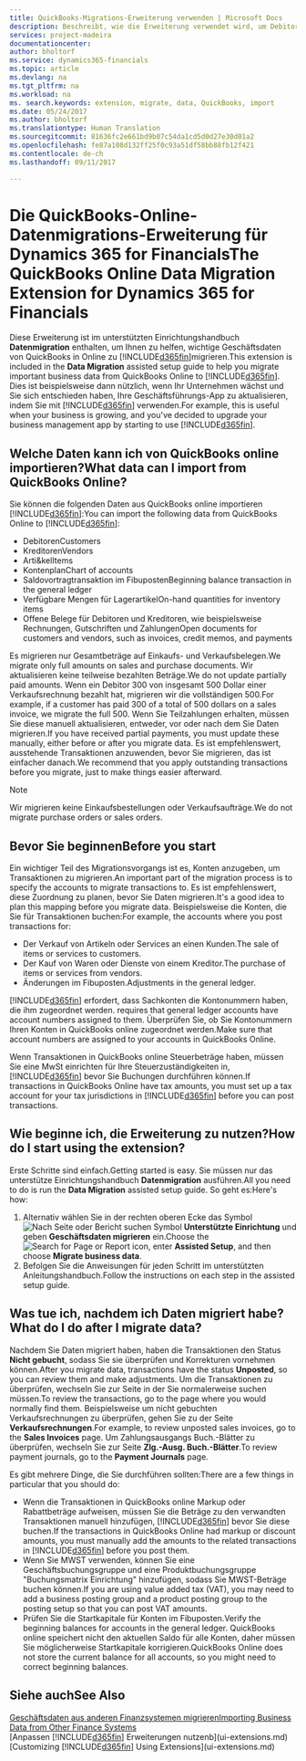 ```yaml
---
title: QuickBooks-Migrations-Erweiterung verwenden | Microsoft Docs
description: Beschreibt, wie die Erweiterung verwendet wird, um Debitoren, Kreditoren, Artikel und Konten aus QuickBooks-Online auf Dynamics 365 for Financials zu migrieren
services: project-madeira
documentationcenter: 
author: bholtorf
ms.service: dynamics365-financials
ms.topic: article
ms.devlang: na
ms.tgt_pltfrm: na
ms.workload: na
ms. search.keywords: extension, migrate, data, QuickBooks, import
ms.date: 05/24/2017
ms.author: bholtorf
ms.translationtype: Human Translation
ms.sourcegitcommit: 81636fc2e661bd9b07c54da1cd5d0d27e30d01a2
ms.openlocfilehash: fe87a108d132ff25f0c93a51df58bb88fb12f421
ms.contentlocale: de-ch
ms.lasthandoff: 09/11/2017

---
```


# <a name="the-quickbooks-online-data-migration-extension-for-dynamics-365-for-financials"></a><span data-ttu-id="bba27-103">Die QuickBooks-Online-Datenmigrations-Erweiterung für Dynamics 365 for Financials</span><span class="sxs-lookup"><span data-stu-id="bba27-103">The QuickBooks Online Data Migration Extension for Dynamics 365 for Financials</span></span>
<span data-ttu-id="bba27-104">Diese Erweiterung ist im unterstützten Einrichtungshandbuch **Datenmigration** enthalten, um Ihnen zu helfen, wichtige Geschäftsdaten von QuickBooks in Online zu [!INCLUDE[d365fin](includes/d365fin_md.md)]migrieren.</span><span class="sxs-lookup"><span data-stu-id="bba27-104">This extension is included in the **Data Migration** assisted setup guide to help you migrate important business data from QuickBooks Online to [!INCLUDE[d365fin](includes/d365fin_md.md)].</span></span> <span data-ttu-id="bba27-105">Dies ist beispielsweise dann nützlich, wenn Ihr Unternehmen wächst und Sie sich entschieden haben, Ihre Geschäftsführungs-App zu aktualisieren, indem Sie mit [!INCLUDE[d365fin](includes/d365fin_md.md)]  verwenden.</span><span class="sxs-lookup"><span data-stu-id="bba27-105">For example, this is useful when your business is growing, and you've decided to upgrade your business management app by starting to use [!INCLUDE[d365fin](includes/d365fin_md.md)].</span></span>

## <a name="what-data-can-i-import-from-quickbooks-online"></a><span data-ttu-id="bba27-106">Welche Daten kann ich von QuickBooks online importieren?</span><span class="sxs-lookup"><span data-stu-id="bba27-106">What data can I import from QuickBooks Online?</span></span>
<span data-ttu-id="bba27-107">Sie können die folgenden Daten aus QuickBooks online importieren [!INCLUDE[d365fin](includes/d365fin_md.md)]:</span><span class="sxs-lookup"><span data-stu-id="bba27-107">You can import the following data from QuickBooks Online to [!INCLUDE[d365fin](includes/d365fin_md.md)]:</span></span>  

* <span data-ttu-id="bba27-108">Debitoren</span><span class="sxs-lookup"><span data-stu-id="bba27-108">Customers</span></span>
* <span data-ttu-id="bba27-109">Kreditoren</span><span class="sxs-lookup"><span data-stu-id="bba27-109">Vendors</span></span>
* <span data-ttu-id="bba27-110">Arti&kel</span><span class="sxs-lookup"><span data-stu-id="bba27-110">Items</span></span>
* <span data-ttu-id="bba27-111">Kontenplan</span><span class="sxs-lookup"><span data-stu-id="bba27-111">Chart of accounts</span></span> 
* <span data-ttu-id="bba27-112">Saldovortragtransaktion im Fibuposten</span><span class="sxs-lookup"><span data-stu-id="bba27-112">Beginning balance transaction in the general ledger</span></span>
* <span data-ttu-id="bba27-113">Verfügbare Mengen für Lagerartikel</span><span class="sxs-lookup"><span data-stu-id="bba27-113">On-hand quantities for inventory items</span></span>
* <span data-ttu-id="bba27-114">Offene Belege für Debitoren und Kreditoren, wie beispielsweise Rechnungen, Gutschriften und Zahlungen</span><span class="sxs-lookup"><span data-stu-id="bba27-114">Open documents for customers and vendors, such as invoices, credit memos, and payments</span></span>

<span data-ttu-id="bba27-115">Es migrieren nur Gesamtbeträge auf Einkaufs- und Verkaufsbelegen.</span><span class="sxs-lookup"><span data-stu-id="bba27-115">We migrate only full amounts on sales and purchase documents.</span></span> <span data-ttu-id="bba27-116">Wir aktualisieren keine teilweise bezahlten Beträge.</span><span class="sxs-lookup"><span data-stu-id="bba27-116">We do not update partially paid amounts.</span></span> <span data-ttu-id="bba27-117">Wenn ein Debitor 300 von insgesamt 500 Dollar einer Verkaufsrechnung bezahlt hat, migrieren wir die vollständigen 500.</span><span class="sxs-lookup"><span data-stu-id="bba27-117">For example, if a customer has paid 300 of a total of 500 dollars on a sales invoice, we migrate the full 500.</span></span> <span data-ttu-id="bba27-118">Wenn Sie Teilzahlungen erhalten, müssen Sie diese manuell aktualisieren, entweder, vor oder nach dem Sie Daten migrieren.</span><span class="sxs-lookup"><span data-stu-id="bba27-118">If you have received partial payments, you must update these manually, either before or after you migrate data.</span></span> <span data-ttu-id="bba27-119">Es ist empfehlenswert, ausstehende Transaktionen anzuwenden, bevor Sie migrieren, das ist einfacher danach.</span><span class="sxs-lookup"><span data-stu-id="bba27-119">We recommend that you apply outstanding transactions before you migrate, just to make things easier afterward.</span></span>

> [!NOTE]  
>   <span data-ttu-id="bba27-120">Wir migrieren keine Einkaufsbestellungen oder Verkaufsaufträge.</span><span class="sxs-lookup"><span data-stu-id="bba27-120">We do not migrate purchase orders or sales orders.</span></span>

## <a name="before-you-start"></a><span data-ttu-id="bba27-121">Bevor Sie beginnen</span><span class="sxs-lookup"><span data-stu-id="bba27-121">Before you start</span></span>
<span data-ttu-id="bba27-122">Ein wichtiger Teil des Migrationsvorgangs ist es, Konten anzugeben, um Transaktionen zu migrieren.</span><span class="sxs-lookup"><span data-stu-id="bba27-122">An important part of the migration process is to specify the accounts to migrate transactions to.</span></span> <span data-ttu-id="bba27-123">Es ist empfehlenswert, diese Zuordnung zu planen, bevor Sie Daten migrieren.</span><span class="sxs-lookup"><span data-stu-id="bba27-123">It's a good idea to plan this mapping before you migrate data.</span></span> <span data-ttu-id="bba27-124">Beispielsweise die Konten, die Sie für Transaktionen buchen:</span><span class="sxs-lookup"><span data-stu-id="bba27-124">For example, the accounts where you post transactions for:</span></span>  
  
* <span data-ttu-id="bba27-125">Der Verkauf von Artikeln oder Services an einen Kunden.</span><span class="sxs-lookup"><span data-stu-id="bba27-125">The sale of items or services to customers.</span></span>
* <span data-ttu-id="bba27-126">Der Kauf von Waren oder Dienste von einem Kreditor.</span><span class="sxs-lookup"><span data-stu-id="bba27-126">The purchase of items or services from vendors.</span></span>  
* <span data-ttu-id="bba27-127">Änderungen im Fibuposten.</span><span class="sxs-lookup"><span data-stu-id="bba27-127">Adjustments in the general ledger.</span></span>  

[!INCLUDE[d365fin](includes/d365fin_md.md)]<span data-ttu-id="bba27-128"> erfordert, dass Sachkonten die Kontonummern haben, die ihm zugeordnet werden.</span><span class="sxs-lookup"><span data-stu-id="bba27-128"> requires that general ledger accounts have account numbers assigned to them.</span></span> <span data-ttu-id="bba27-129">Überprüfen Sie, ob Sie Kontonummern Ihren Konten in QuickBooks online zugeordnet werden.</span><span class="sxs-lookup"><span data-stu-id="bba27-129">Make sure that account numbers are assigned to your accounts in QuickBooks Online.</span></span>

<span data-ttu-id="bba27-130">Wenn Transaktionen in QuickBooks online Steuerbeträge haben, müssen Sie eine MwSt einrichten für Ihre Steuerzuständigkeiten in, [!INCLUDE[d365fin](includes/d365fin_md.md)] bevor Sie Buchungen durchführen können.</span><span class="sxs-lookup"><span data-stu-id="bba27-130">If transactions in QuickBooks Online have tax amounts, you must set up a tax account for your tax jurisdictions in [!INCLUDE[d365fin](includes/d365fin_md.md)] before you can post transactions.</span></span>

## <a name="how-do-i-start-using-the-extension"></a><span data-ttu-id="bba27-131">Wie beginne ich, die Erweiterung zu nutzen?</span><span class="sxs-lookup"><span data-stu-id="bba27-131">How do I start using the extension?</span></span>
<span data-ttu-id="bba27-132">Erste Schritte sind einfach.</span><span class="sxs-lookup"><span data-stu-id="bba27-132">Getting started is easy.</span></span> <span data-ttu-id="bba27-133">Sie müssen nur das unterstütze Einrichtungshandbuch **Datenmigration** ausführen.</span><span class="sxs-lookup"><span data-stu-id="bba27-133">All you need to do is run the **Data Migration** assisted setup guide.</span></span> <span data-ttu-id="bba27-134">So geht es:</span><span class="sxs-lookup"><span data-stu-id="bba27-134">Here's how:</span></span>

1. <span data-ttu-id="bba27-135">Alternativ wählen Sie in der rechten oberen Ecke das Symbol ![Nach Seite oder Bericht suchen](media/ui-search/search_small.png "") Symbol **Unterstützte Einrichtung** und geben **Geschäftsdaten migrieren** ein.</span><span class="sxs-lookup"><span data-stu-id="bba27-135">Choose the ![Search for Page or Report](media/ui-search/search_small.png "Search for Page or Report icon") icon, enter **Assisted Setup**, and then choose **Migrate business data**.</span></span>
2. <span data-ttu-id="bba27-136">Befolgen Sie die Anweisungen für jeden Schritt im unterstützten Anleitungshandbuch.</span><span class="sxs-lookup"><span data-stu-id="bba27-136">Follow the instructions on each step in the assisted setup guide.</span></span>

## <a name="what-do-i-do-after-i-migrate-data"></a><span data-ttu-id="bba27-137">Was tue ich, nachdem ich Daten migriert habe?</span><span class="sxs-lookup"><span data-stu-id="bba27-137">What do I do after I migrate data?</span></span>
<span data-ttu-id="bba27-138">Nachdem Sie Daten migriert haben, haben die Transaktionen den Status **Nicht gebucht**, sodass Sie sie überprüfen und Korrekturen vornehmen können.</span><span class="sxs-lookup"><span data-stu-id="bba27-138">After you migrate data, transactions have the status **Unposted**, so you can review them and make adjustments.</span></span> <span data-ttu-id="bba27-139">Um die Transaktionen zu überprüfen, wechseln Sie zur Seite in der Sie normalerweise suchen müssen.</span><span class="sxs-lookup"><span data-stu-id="bba27-139">To review the transactions, go to the page where you would normally find them.</span></span> <span data-ttu-id="bba27-140">Beispielsweise um nicht gebuchten Verkaufsrechnungen zu überprüfen, gehen Sie zu der Seite **Verkaufsrechnungen**.</span><span class="sxs-lookup"><span data-stu-id="bba27-140">For example, to review unposted sales invoices, go to the **Sales Invoices** page.</span></span> <span data-ttu-id="bba27-141">Um Zahlungsausgangs Buch.-Blätter zu überprüfen, wechseln Sie zur Seite **Zlg.-Ausg. Buch.-Blätter**.</span><span class="sxs-lookup"><span data-stu-id="bba27-141">To review payment journals, go to the **Payment Journals** page.</span></span>   

<span data-ttu-id="bba27-142">Es gibt mehrere Dinge, die Sie durchführen sollten:</span><span class="sxs-lookup"><span data-stu-id="bba27-142">There are a few things in particular that you should do:</span></span>

* <span data-ttu-id="bba27-143">Wenn die Transaktionen in QuickBooks online Markup oder Rabattbeträge aufweisen, müssen Sie die Beträge zu den verwandten Transaktionen manuell hinzufügen, [!INCLUDE[d365fin](includes/d365fin_md.md)] bevor Sie diese buchen.</span><span class="sxs-lookup"><span data-stu-id="bba27-143">If the transactions in QuickBooks Online had markup or discount amounts, you must manually add the amounts to the related transactions in [!INCLUDE[d365fin](includes/d365fin_md.md)] before you post them.</span></span>
* <span data-ttu-id="bba27-144">Wenn Sie MWST verwenden, können Sie eine Geschäftsbuchungsgruppe und eine Produktbuchungsgruppe "Buchungsmatrix Einrichtung" hinzufügen, sodass Sie MWST-Beträge buchen können.</span><span class="sxs-lookup"><span data-stu-id="bba27-144">If you are using value added tax (VAT), you may need to add a business posting group and a product posting group to the posting setup so that you can post VAT amounts.</span></span>
* <span data-ttu-id="bba27-145">Prüfen Sie die Startkapitale für Konten im Fibuposten.</span><span class="sxs-lookup"><span data-stu-id="bba27-145">Verify the beginning balances for accounts in the general ledger.</span></span> <span data-ttu-id="bba27-146">QuickBooks online speichert nicht den aktuellen Saldo für alle Konten, daher müssen Sie möglicherweise Startkapitale korrigieren.</span><span class="sxs-lookup"><span data-stu-id="bba27-146">QuickBooks Online does not store the current balance for all accounts, so you might need to correct beginning balances.</span></span>

## <a name="see-also"></a><span data-ttu-id="bba27-147">Siehe auch</span><span class="sxs-lookup"><span data-stu-id="bba27-147">See Also</span></span>
[<span data-ttu-id="bba27-148">Geschäftsdaten aus anderen Finanzsystemen migrieren</span><span class="sxs-lookup"><span data-stu-id="bba27-148">Importing Business Data from Other Finance Systems</span></span>](upload-data.md)  
<span data-ttu-id="bba27-149">[Anpassen [!INCLUDE[d365fin](includes/d365fin_md.md)] Erweiterungen nutzenb](ui-extensions.md)</span><span class="sxs-lookup"><span data-stu-id="bba27-149">[Customizing [!INCLUDE[d365fin](includes/d365fin_md.md)] Using Extensions](ui-extensions.md)</span></span>  

